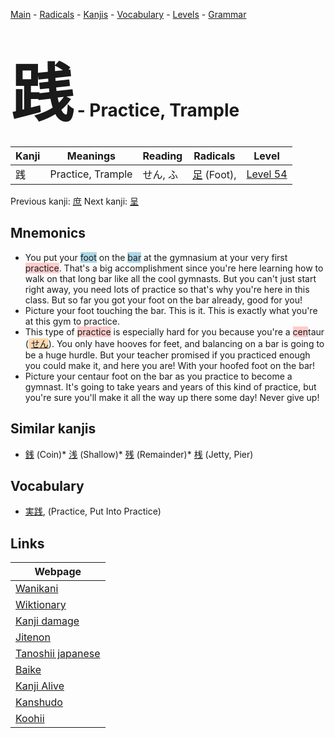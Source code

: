 <style> bigfont {font-size: 100px}</style>
[Main](../index.md) -
[Radicals](../radicals.md) -
[Kanjis](../kanjis.md) -
[Vocabulary](../vocabulary.md) -
[Levels](../levels.md) -
[Grammar](../grammar.md)
# <bigfont> 践</bigfont> - Practice, Trample 

| Kanji | Meanings | Reading | Radicals | Level |
| --- | --- | --- | --- | --- |
| 践 | Practice, Trample | せん, ふ | [足](../radicals/足.md) (Foot),  | [Level 54](../levels/wk_level54.md) |

Previous kanji: [庶](庶.md) Next kanji: [呈](呈.md) 

## Mnemonics
 * You put your <span style="background-color:#ADD8E6"> foot</span> on the <span style="background-color:#ADD8E6"> bar</span> at the gymnasium at your very first <span style="background-color:#ffcccb"> practice</span>. That's a big accomplishment since you're here learning how to walk on that long bar like all the cool gymnasts. But you can't just start right away, you need lots of practice so that's why you're here in this class. But so far you got your foot on the bar already, good for you!
* Picture your foot touching the bar. This is it. This is exactly what you're at this gym to practice.
* This type of <span style="background-color:#ffcccb"> practice</span> is especially hard for you because you're a <span style="background-color:#ffcccb"> cen</span>taur (<span style="background-color:#fed8b1"> [せん](https://jisho.org/search/せん)</span>). You only have hooves for feet, and balancing on a bar is going to be a huge hurdle. But your teacher promised if you practiced enough you could make it, and here you are! With your hoofed foot on the bar!
* Picture your centaur foot on the bar as you practice to become a gymnast. It's going to take years and years of this kind of practice, but you're sure you'll make it all the way up there some day! Never give up!


## Similar kanjis
 * [銭](銭.md) (Coin)* [浅](浅.md) (Shallow)* [残](残.md) (Remainder)* [桟](桟.md) (Jetty, Pier)


## Vocabulary
 * [実践](../vocabulary/践.md), (Practice, Put Into Practice)



## Links 

| Webpage |
| --- |
| [Wanikani          ](https://www.wanikani.com/kanji/践) |
| [Wiktionary        ](https://en.wiktionary.org/wiki/践) |
| [Kanji damage      ](http://www.kanjidamage.com/kanji/search?utf8=✓&q=践) |
| [Jitenon           ](https://jitenon.com/kanji/践) |
| [Tanoshii japanese ](https://www.tanoshiijapanese.com/dictionary/kanji.cfm?k=践) |
| [Baike             ](https://baike.baidu.com/item/践) |
| [Kanji Alive       ](https://app.kanjialive.com/践) |
| [Kanshudo          ](https://www.kanshudo.com/searchmn?q=践) |
| [Koohii            ](https://kanji.koohii.com/study/kanji/践) |
